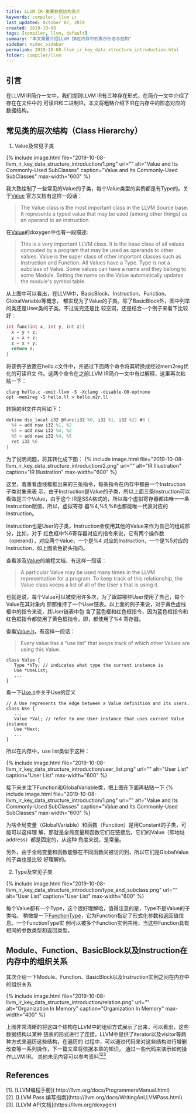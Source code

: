 ```yaml
---
title: LLVM IR-重要数据结构简介
keywords: compiler, llvm ir
last_updated: October 07, 2019
created: 2019-10-08
tags: [compiler, llvm, default]
summary: "本文简要介绍LLVM IR在内存中的表示形态与结构"
sidebar: mydoc_sidebar
permalink: 2019-10-08-llvm_ir_key_data_structure_introduction.html
folder: compiler/llvm
---
```


## 引言
在LLVM IR简介一文中，我们提到LLVM IR有三种存在形式，在简介一文中介绍了存在在文件中的
可读IR和二进制IR，本文将粗略介绍下IR在内存中的形态对应的数据结构。

## 常见类的层次结构（Class Hierarchy）

1. Value及常见子类

{% include image.html file="2019-10-08-llvm_ir_key_data_structure_introduction/1.png" url="" alt="Value and Its Commonly-Used SubClasses" caption="Value and Its Commonly-Used SubClasses" max-width="600" %}


我大致绘制了一些常见的Value的子类，每个Value类型的实例都是有Type的。关于[Value](http://llvm.org/docs/ProgrammersManual.html#the-value-class)
官方文档有这样一段话：
>The Value class is the most important class in the LLVM Source base. It represents a
>typed value that may be used (among other things) as an operand to an instruction.

在[Value](http://llvm.org/doxygen/Value_8h_source.html)的doxygen中也有一段描述:

>This is a very important LLVM class. It is the base class of all values computed by a
>program that may be used as operands to other values. Value is the super class of
>other important classes such as Instruction and Function. All Values have a Type. Type
>is not a subclass of Value. Some values can have a name and they belong to some
>Module. Setting the name on the Value automatically updates the module's symbol
>table.

从上图中可以看出，在LLVM中，BasicBlock、Instruction、Function、GlobalVariable等概念，
都实现为了Value的子类。除了BasicBlock外，图中列举的类还是User类的子类。不过说完还是比
较空洞，还是结合一个例子来看下比较好：

```c
int func(int x, int y, int z){ 
  x = y + z; 
  y = x + z; 
  z = x + y; 
  return z; 
}
```
将该例子放置在hello.c文件中，并通过下面两个命令将其转换成经过mem2reg优化的可读IR文
件。这两个命令在之前LLVM IR简介一文中有过解释，这里再次粘贴一下：

```
clang hello.c -emit-llvm -S -Xclang -disable-O0-optnone 
opt -mem2reg -S hello.ll > hello.m2r.ll
```

转换的IR文件内容如下：
```c
define dso_local i32 @func(i32 %0, i32 %1, i32 %2) #0 { 
  %4 = add nsw i32 %1, %2 
  %5 = add nsw i32 %4, %2 
  %6 = add nsw i32 %4, %5 
  ret i32 %6 
} 
```
为了说明问题，将其转化成下图：
{% include image.html file="2019-10-08-llvm_ir_key_data_structure_introduction/2.png" url="" alt="IR Illustration" caption="IR Illustration" max-width="600" %}


这里，着重看虚线框框出来的三条指令，每条指令在内存中都由一个Instruction子类对象来表
示，由于Instruction是Value的子类，所以上面三条Instruction可以看做是三个Value，由于这个
IR是SSA格式的，所以每个虚拟寄存器都由唯一一条Instruction赋值，所以，虚拟寄存
器%4,%5,%6也都能唯一代表对应的Instruction。


Instruction也是User的子类，Instruction会使用其他的Value来作为自己的组成部分，比如，对于
红色框中%6寄存器对应的指令来说，它有两个操作数（operand），对应两个Value，一个是%4
对应的Instruction，一个是%5对应的Instruction，如上图紫色箭头指向。

查看涉及[Value](http://llvm.org/docs/ProgrammersManual.html#the-value-class)的编程文档，有这样一段话：

> A particular Value may be used many times in the LLVM representation for a program.
To keep track of this relationship, the Value class keeps a list of all of the User s that is
using it.

也就是说，每个Value可以被使用许多次，为了跟踪哪些User使用了自己，每个Value在其对象内
部都维持了一个User链表。以上面的例子来说，对于黄色虚线框中的指令来说，其User链表中包
含了蓝色框和红色框指令，因为蓝色框指令和红色框指令都使用了黄色框指令，即，都使用了%4
寄存器。

查看[Value.h](http://llvm.org/doxygen/Value_8h_source.html)，有这样一段话：

> Every value has a "use list" that keeps track of which other Values are using this Value.

```
class Value { 
   Type *VTy; // indicates what type the current instance is 
   Use *UseList; 
   ... 
}
```

看一下[Use.h](http://llvm.org/doxygen/Use_8h_source.html#l00055)中关于Use的定义
```
// A Use represents the edge between a Value definition and its users. 
class Use { 
   ... 
   Value *Val; // refer to one User instance that uses current Value instance 
   Use *Next; 
   ... 
} 
```

所以在内存中，use list类似于这种：

{% include image.html file="2019-10-08-llvm_ir_key_data_structure_introduction/user_list.png" url="" alt="User List" 
caption="User List" max-width="600" %}

接下来关注下Function和GlobalVariable类，把上图在下面再粘贴一下
{% include image.html file="2019-10-08-llvm_ir_key_data_structure_introduction/1.png" url="" alt="Value and Its Commonly-Used SubClasses" caption="Value and Its Commonly-Used SubClasses" max-width="600" %}

为啥全局变量（GlobalVariable）和函数（Function）是用Constant的子类，可能可以这样理
解，那就是全局变量和函数它们在链接后，它们的Value（即地址address）都是固定的，从这种
角度来说，是常量。

另外，由于全局变量和函数能够在不同函数间被访问到，所以它们是GlobalValue的子类也是比较
好理解的。

2. Type及常见子类

{% include image.html file="2019-10-08-llvm_ir_key_data_structure_introduction/type_and_subclass.png" url="" alt="User List" 
caption="User List" max-width="600" %}

每个Value都有一个Type，这个很好理解哈，值得注意的是，Type不是Value的子类哈。
稍微提一下[FunctionType](http://llvm.org/docs/ProgrammersManual.html#functiontype)，它为Function指定了形式化参数和返回值信息。一个FunctionType实
例可以被多个Function实例共用，当这些Function具有相同的参数类型和返回类型。

## Module、Function、BasicBlock以及Instruction在内存中的组织关系

其次介绍一下Module、Function、BasicBlock以及Instruction实例之间在内存中的组织关系

{% include image.html file="2019-10-08-llvm_ir_key_data_structure_introduction/relation.png" url="" alt="Organization In Memory" 
caption="Organization In Memory" max-width="400" %}

上图非常清晰的将这四个结构在LLVM中的组织方式展示了出来，可以看出，这些数据结构以某种
链表的形式进行了连接，LLVM中提供了iterator以及visitor等两种方式来遍历这些结构，在遍历的
过程中，可以通过代码来对这些结构进行增删改查等一系列操作，下一篇文章将依据本章的知识，
通过一些代码来演示如何操作LLVM IR。
其他未见内容可以参考资料[<sup>1</sup>](#refer-anchor-1)[<sup>2</sup>](#refer-anchor-2)[<sup>3</sup>](#refer-anchor-3)

## References

<div id="refer-anchor-1"></div>
[1]. [LLVM编程手册]( http://llvm.org/docs/ProgrammersManual.html)
<div id="refer-anchor-2"></div>
[2]. [LLVM Pass 编写指南](http://llvm.org/docs/WritingAnLLVMPass.html)
<div id="refer-anchor-3"></div>
[3]. [LLVM API文档](https://llvm.org/doxygen)
